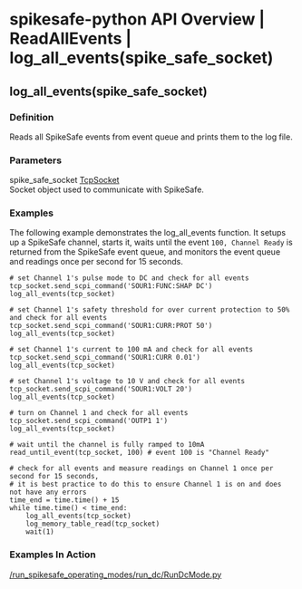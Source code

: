 # spikesafe-python API Overview | ReadAllEvents | log_all_events(spike_safe_socket)

## log_all_events(spike_safe_socket)

### Definition
Reads all SpikeSafe events from event queue and prints them to the log file.

### Parameters
spike_safe_socket [TcpSocket](/spikesafe_python_lib_docs/TcpSocket/README.md)  
Socket object used to communicate with SpikeSafe.

### Examples
The following example demonstrates the log_all_events function. It setups up a SpikeSafe channel, starts it, waits until the event `100, Channel Ready` is returned from the SpikeSafe event queue, and monitors the event queue and readings once per second for 15 seconds.
```
# set Channel 1's pulse mode to DC and check for all events
tcp_socket.send_scpi_command('SOUR1:FUNC:SHAP DC')    
log_all_events(tcp_socket)

# set Channel 1's safety threshold for over current protection to 50% and check for all events
tcp_socket.send_scpi_command('SOUR1:CURR:PROT 50')    
log_all_events(tcp_socket) 

# set Channel 1's current to 100 mA and check for all events
tcp_socket.send_scpi_command('SOUR1:CURR 0.01')        
log_all_events(tcp_socket)  

# set Channel 1's voltage to 10 V and check for all events
tcp_socket.send_scpi_command('SOUR1:VOLT 20')         
log_all_events(tcp_socket) 

# turn on Channel 1 and check for all events
tcp_socket.send_scpi_command('OUTP1 1')               
log_all_events(tcp_socket)                            

# wait until the channel is fully ramped to 10mA
read_until_event(tcp_socket, 100) # event 100 is "Channel Ready"

# check for all events and measure readings on Channel 1 once per second for 15 seconds,
# it is best practice to do this to ensure Channel 1 is on and does not have any errors
time_end = time.time() + 15                         
while time.time() < time_end:                       
    log_all_events(tcp_socket)
    log_memory_table_read(tcp_socket)
    wait(1)   
```

### Examples In Action
[/run_spikesafe_operating_modes/run_dc/RunDcMode.py](/run_spikesafe_operating_modes/run_dc/RunDcMode.py)